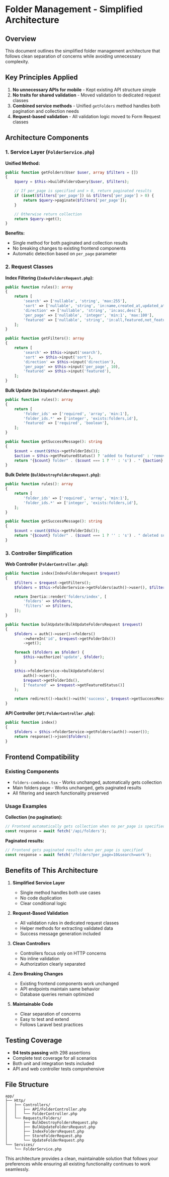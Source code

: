 # Folder Management - Simplified Architecture

## Overview

This document outlines the simplified folder management architecture that follows clean separation of concerns while avoiding unnecessary complexity.

## Key Principles Applied

1. **No unnecessary APIs for mobile** - Kept existing API structure simple
2. **No traits for shared validation** - Moved validation to dedicated request classes
3. **Combined service methods** - Unified `getFolders` method handles both pagination and collection needs
4. **Request-based validation** - All validation logic moved to Form Request classes

## Architecture Components

### 1. Service Layer (`FolderService.php`)

**Unified Method:**

```php
public function getFolders(User $user, array $filters = [])
{
    $query = $this->buildFoldersQuery($user, $filters);

    // If per_page is specified and > 0, return paginated results
    if (isset($filters['per_page']) && $filters['per_page'] > 0) {
        return $query->paginate($filters['per_page']);
    }

    // Otherwise return collection
    return $query->get();
}
```

**Benefits:**

- Single method for both paginated and collection results
- No breaking changes to existing frontend components
- Automatic detection based on `per_page` parameter

### 2. Request Classes

**Index Filtering (`IndexFoldersRequest.php`):**

```php
public function rules(): array
{
    return [
        'search' => ['nullable', 'string', 'max:255'],
        'sort' => ['nullable', 'string', 'in:name,created_at,updated_at'],
        'direction' => ['nullable', 'string', 'in:asc,desc'],
        'per_page' => ['nullable', 'integer', 'min:1', 'max:100'],
        'featured' => ['nullable', 'string', 'in:all,featured,not_featured'],
    ];
}

public function getFilters(): array
{
    return [
        'search' => $this->input('search'),
        'sort' => $this->input('sort'),
        'direction' => $this->input('direction'),
        'per_page' => $this->input('per_page', 10),
        'featured' => $this->input('featured'),
    ];
}
```

**Bulk Update (`BulkUpdateFoldersRequest.php`):**

```php
public function rules(): array
{
    return [
        'folder_ids' => ['required', 'array', 'min:1'],
        'folder_ids.*' => ['integer', 'exists:folders,id'],
        'featured' => ['required', 'boolean'],
    ];
}

public function getSuccessMessage(): string
{
    $count = count($this->getFolderIds());
    $action = $this->getFeaturedStatus() ? 'added to featured' : 'removed from featured';
    return "{$count} folder" . ($count === 1 ? '' : 's') . " {$action}.";
}
```

**Bulk Delete (`BulkDestroyFoldersRequest.php`):**

```php
public function rules(): array
{
    return [
        'folder_ids' => ['required', 'array', 'min:1'],
        'folder_ids.*' => ['integer', 'exists:folders,id'],
    ];
}

public function getSuccessMessage(): string
{
    $count = count($this->getFolderIds());
    return "{$count} folder" . ($count === 1 ? '' : 's') . " deleted successfully.";
}
```

### 3. Controller Simplification

**Web Controller (`FolderController.php`):**

```php
public function index(IndexFoldersRequest $request)
{
    $filters = $request->getFilters();
    $folders = $this->folderService->getFolders(auth()->user(), $filters);

    return Inertia::render('folders/index', [
        'folders' => $folders,
        'filters' => $filters,
    ]);
}

public function bulkUpdate(BulkUpdateFoldersRequest $request)
{
    $folders = auth()->user()->folders()
        ->whereIn('id', $request->getFolderIds())
        ->get();

    foreach ($folders as $folder) {
        $this->authorize('update', $folder);
    }

    $this->folderService->bulkUpdateFolders(
        auth()->user(),
        $request->getFolderIds(),
        ['featured' => $request->getFeaturedStatus()]
    );

    return redirect()->back()->with('success', $request->getSuccessMessage());
}
```

**API Controller (`API/FolderController.php`):**

```php
public function index()
{
    $folders = $this->folderService->getFolders(auth()->user());
    return response()->json($folders);
}
```

## Frontend Compatibility

### Existing Components

- `folders-combobox.tsx` - Works unchanged, automatically gets collection
- Main folders page - Works unchanged, gets paginated results
- All filtering and search functionality preserved

### Usage Examples

**Collection (no pagination):**

```javascript
// Frontend automatically gets collection when no per_page is specified
const response = await fetch('/api/folders');
```

**Paginated results:**

```javascript
// Frontend gets paginated results when per_page is specified
const response = await fetch('/folders?per_page=10&search=work');
```

## Benefits of This Architecture

1. **Simplified Service Layer**

    - Single method handles both use cases
    - No code duplication
    - Clear conditional logic

2. **Request-Based Validation**

    - All validation rules in dedicated request classes
    - Helper methods for extracting validated data
    - Success message generation included

3. **Clean Controllers**

    - Controllers focus only on HTTP concerns
    - No inline validation
    - Authorization clearly separated

4. **Zero Breaking Changes**

    - Existing frontend components work unchanged
    - API endpoints maintain same behavior
    - Database queries remain optimized

5. **Maintainable Code**
    - Clear separation of concerns
    - Easy to test and extend
    - Follows Laravel best practices

## Testing Coverage

- **94 tests passing** with 298 assertions
- Complete test coverage for all scenarios
- Both unit and integration tests included
- API and web controller tests comprehensive

## File Structure

```
app/
├── Http/
│   ├── Controllers/
│   │   ├── API/FolderController.php
│   │   └── FolderController.php
│   └── Requests/Folders/
│       ├── BulkDestroyFoldersRequest.php
│       ├── BulkUpdateFoldersRequest.php
│       ├── IndexFoldersRequest.php
│       ├── StoreFolderRequest.php
│       └── UpdateFolderRequest.php
└── Services/
    └── FolderService.php
```

This architecture provides a clean, maintainable solution that follows your preferences while ensuring all existing functionality continues to work seamlessly.
